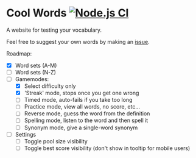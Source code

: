 # Cool Words [![Node.js CI](https://github.com/NachoToast/CoolWords/actions/workflows/node.js.yml/badge.svg)](https://github.com/NachoToast/CoolWords/actions/workflows/node.js.yml)

A website for testing your vocabulary.

Feel free to suggest your own words by making an [issue](https://github.com/NachoToast/CoolWords/issues/new?assignees=&labels=words&template=words_suggestions.md&title=).

Roadmap:

-   [x] Word sets (A-M)
-   [ ] Word sets (N-Z)
-   [ ] Gamemodes:
    -   [x] Select difficulty only
    -   [x] 'Streak' mode, stops once you get one wrong
    -   [ ] Timed mode, auto-fails if you take too long
    -   [ ] Practice mode, view all words, no score, etc...
    -   [ ] Reverse mode, guess the word from the definition
    -   [ ] Spelling mode, listen to the word and then spell it
    -   [ ] Synonym mode, give a single-word synonym
-   [ ] Settings
    -   [ ] Toggle pool size visibility
    -   [ ] Toggle best score visibility (don't show in tooltip for mobile users)
